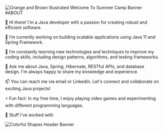 

![Orange and Brown Illustrated Welcome To Summer Camp Banner](https://github.com/Prafukl/Prafukl/assets/100024686/1c7759c7-b827-4fa4-a57e-35944f87f24f)
#ABOUT 

👋 Hi there! I'm a Java developer with a passion for creating robust and efficient software.

🔭 I’m currently working on building scalable applications using Java 11 and Spring Framework.

🌱 I’m constantly learning new technologies and techniques to improve my coding skills, including design patterns, algorithms, and testing frameworks.

💬 Ask me about Java, Spring, Hibernate, RESTful APIs, and database design. I'm always happy to share my knowledge and experience.

📫 You can reach me via email or LinkedIn. Let's connect and collaborate on exciting Java projects!

⚡ Fun fact: In my free time, I enjoy playing video games and experimenting with different programming languages.


🚀 Stuff I've worked with


![Colorful Shapes Header Banner](https://github.com/Prafukl/Prafukl/assets/100024686/4336ad47-089d-414f-b54c-650b6a494dd2)
